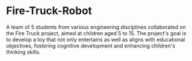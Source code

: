 # Fire-Truck-Robot
A team of 5 students from various engineering disciplines collaborated on the Fire Truck project, aimed at children aged 5 to 15. The project's goal is to develop a toy that not only entertains as well as aligns with educational objectives, fostering cognitive development and enhancing children's thinking skills.
